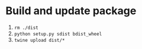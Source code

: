 # Build and update package
1. `rm ./dist`
2. `python setup.py sdist bdist_wheel`
3. `twine upload dist/*`